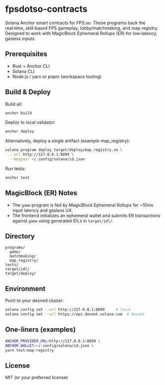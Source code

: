 # fpsdotso-contracts

Solana Anchor smart contracts for FPS.so. These programs back the real‑time, skill‑based FPS gameplay, lobby/matchmaking, and map registry. Designed to work with MagicBlock Ephemeral Rollups (ER) for low‑latency, gasless inputs.

## Prerequisites

- Rust + Anchor CLI
- Solana CLI
- Node.js / yarn or pnpm (workspace tooling)

## Build & Deploy

Build all:

```bash
anchor build
```

Deploy to local validator:

```bash
anchor deploy
```

Alternatively, deploy a single artifact (example map_registry):

```bash
solana program deploy target/deploy/map_registry.so \
  --url http://127.0.0.1:8899 \
  --keypair ~/.config/solana/id.json
```

Run tests:

```bash
anchor test
```

## MagicBlock (ER) Notes

- The `game` program is fed by MagicBlock Ephemeral Rollups for ~10ms input latency and gasless UX.
- The frontend initializes an ephemeral wallet and submits ER transactions against `game` using generated IDLs in `target/idl/`.

## Directory

```
programs/
  game/
  matchmaking/
  map_registry/
tests/
target/idl/
target/deploy/
```

## Environment

Point to your desired cluster:

```bash
solana config set --url http://127.0.0.1:8899     # local
solana config set --url https://api.devnet.solana.com  # devnet
```

## One‑liners (examples)

```bash
ANCHOR_PROVIDER_URL=http://127.0.0.1:8899 \
ANCHOR_WALLET=~/.config/solana/id.json \
yarn test:map-registry
```

## License

MIT (or your preferred license)
